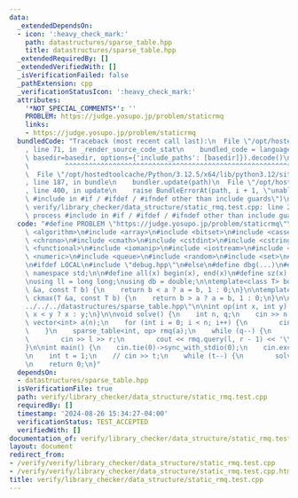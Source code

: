 ```yaml
---
data:
  _extendedDependsOn:
  - icon: ':heavy_check_mark:'
    path: datastructures/sparse_table.hpp
    title: datastructures/sparse_table.hpp
  _extendedRequiredBy: []
  _extendedVerifiedWith: []
  _isVerificationFailed: false
  _pathExtension: cpp
  _verificationStatusIcon: ':heavy_check_mark:'
  attributes:
    '*NOT_SPECIAL_COMMENTS*': ''
    PROBLEM: https://judge.yosupo.jp/problem/staticrmq
    links:
    - https://judge.yosupo.jp/problem/staticrmq
  bundledCode: "Traceback (most recent call last):\n  File \"/opt/hostedtoolcache/Python/3.12.5/x64/lib/python3.12/site-packages/onlinejudge_verify/documentation/build.py\"\
    , line 71, in _render_source_code_stat\n    bundled_code = language.bundle(stat.path,\
    \ basedir=basedir, options={'include_paths': [basedir]}).decode()\n          \
    \         ^^^^^^^^^^^^^^^^^^^^^^^^^^^^^^^^^^^^^^^^^^^^^^^^^^^^^^^^^^^^^^^^^^^^^^^^^^^^^^^^^\n\
    \  File \"/opt/hostedtoolcache/Python/3.12.5/x64/lib/python3.12/site-packages/onlinejudge_verify/languages/cplusplus.py\"\
    , line 187, in bundle\n    bundler.update(path)\n  File \"/opt/hostedtoolcache/Python/3.12.5/x64/lib/python3.12/site-packages/onlinejudge_verify/languages/cplusplus_bundle.py\"\
    , line 400, in update\n    raise BundleErrorAt(path, i + 1, \"unable to process\
    \ #include in #if / #ifdef / #ifndef other than include guards\")\nonlinejudge_verify.languages.cplusplus_bundle.BundleErrorAt:\
    \ verify/library_checker/data_structure/static_rmq.test.cpp: line 22: unable to\
    \ process #include in #if / #ifdef / #ifndef other than include guards\n"
  code: "#define PROBLEM \"https://judge.yosupo.jp/problem/staticrmq\"\n\n#include\
    \ <algorithm>\n#include <array>\n#include <bitset>\n#include <cassert>\n#include\
    \ <chrono>\n#include <cmath>\n#include <cstdint>\n#include <cstring>\n#include\
    \ <functional>\n#include <iomanip>\n#include <iostream>\n#include <map>\n#include\
    \ <numeric>\n#include <queue>\n#include <random>\n#include <set>\n#include <vector>\n\
    \n#ifdef LOCAL\n#include \"debug.hpp\"\n#else\n#define dbg(...)\n#endif\n\nusing\
    \ namespace std;\n\n#define all(x) begin(x), end(x)\n#define sz(x) int(size(x))\n\
    \nusing ll = long long;\nusing db = double;\n\ntemplate<class T> bool ckmin(T\
    \ &a, const T b) {\n    return b < a ? a = b, 1 : 0;\n}\n\ntemplate<class T> bool\
    \ ckmax(T &a, const T b) {\n    return b > a ? a = b, 1 : 0;\n}\n\n#include \"\
    ../../../datastructures/sparse_table.hpp\"\n\nint op(int x, int y) {\n    return\
    \ x < y ? x : y;\n}\n\nvoid solve() {\n    int n, q;\n    cin >> n >> q;\n   \
    \ vector<int> a(n);\n    for (int i = 0; i < n; i++) {\n        cin >> a[i];\n\
    \    }\n    sparse_table<int, op> rmq(a);\n    while (q--) {\n        int l, r;\n\
    \        cin >> l >> r;\n        cout << rmq.query(l, r - 1) << '\\n';\n    }\n\
    }\n\nint main() {\n    cin.tie(0)->sync_with_stdio(0);\n    cin.exceptions(cin.failbit);\n\
    \n    int t = 1;\n    // cin >> t;\n    while (t--) {\n        solve();\n    }\n\
    \n    return 0;\n}"
  dependsOn:
  - datastructures/sparse_table.hpp
  isVerificationFile: true
  path: verify/library_checker/data_structure/static_rmq.test.cpp
  requiredBy: []
  timestamp: '2024-08-26 15:34:27-04:00'
  verificationStatus: TEST_ACCEPTED
  verifiedWith: []
documentation_of: verify/library_checker/data_structure/static_rmq.test.cpp
layout: document
redirect_from:
- /verify/verify/library_checker/data_structure/static_rmq.test.cpp
- /verify/verify/library_checker/data_structure/static_rmq.test.cpp.html
title: verify/library_checker/data_structure/static_rmq.test.cpp
---
```

